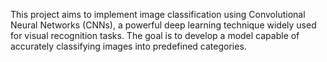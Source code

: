 This project aims to implement image classification using Convolutional Neural Networks (CNNs), a powerful deep learning technique widely used for visual recognition tasks. The goal is to develop a model capable of accurately classifying images into predefined categories.
